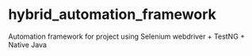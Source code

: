 # hybrid_automation_framework
Automation framework for project using Selenium webdriver + TestNG + Native Java
